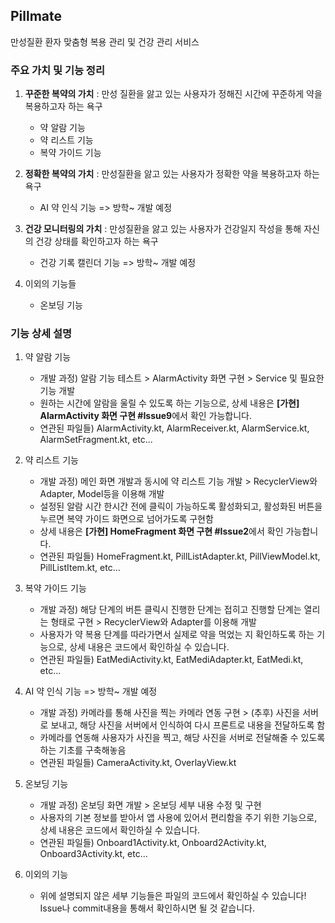 ## Pillmate
만성질환 환자 맞춤형 복용 관리 및 건강 관리 서비스 

### 주요 가치 및 기능 정리
1. **꾸준한 복약의 가치** : 만성 질환을 앓고 있는 사용자가 정해진 시간에 꾸준하게 약을 복용하고자 하는 욕구
    - 약 알람 기능 
    - 약 리스트 기능
    - 복약 가이드 기능

2. **정확한 복약의 가치** : 만성질환을 앓고 있는 사용자가 정확한 약을 복용하고자 하는 욕구
    - AI 약 인식 기능 => 방학~ 개발 예정

3. **건강 모니터링의 가치** : 만성질환을 앓고 있는 사용자가 건강일지 작성을 통해 자신의 건강 상태를 확인하고자 하는 욕구
    - 건강 기록 캘린더 기능 => 방학~ 개발 예정

4. 이외의 기능들
   - 온보딩 기능

### 기능 상세 설명 
1. 약 알람 기능
    - 개발 과정) 알람 기능 테스트 > AlarmActivity 화면 구현 > Service 및 필요한 기능 개발
    - 원하는 시간에 알람을 울릴 수 있도록 하는 기능으로, 상세 내용은 **[가현] AlarmActivity 화면 구현 #Issue9**에서 확인 가능합니다.
    - 연관된 파일들) AlarmActivity.kt, AlarmReceiver.kt, AlarmService.kt, AlarmSetFragment.kt, etc...

2. 약 리스트 기능
    - 개발 과정) 메인 화면 개발과 동시에 약 리스트 기능 개발 > RecyclerView와 Adapter, Model등을 이용해 개발
    - 설정된 알람 시간 한시간 전에 클릭이 가능하도록 활성화되고, 활성화된 버튼을 누르면 복약 가이드 화면으로 넘어가도록 구현함
    - 상세 내용은  **[가현] HomeFragment 화면 구현 #Issue2**에서 확인 가능합니다.
    - 연관된 파일들) HomeFragment.kt, PillListAdapter.kt, PillViewModel.kt, PillListItem.kt, etc...

3. 복약 가이드 기능
    - 개발 과정) 해당 단계의 버튼 클릭시 진행한 단계는 접히고 진행할 단계는 열리는 형태로 구현 >  RecyclerView와 Adapter를 이용해 개발
    - 사용자가 약 복용 단계를 따라가면서 실제로 약을 먹었는 지 확인하도록 하는 기능으로, 상세 내용은 코드에서 확인하실 수 있습니다.
    - 연관된 파일들) EatMediActivity.kt, EatMediAdapter.kt, EatMedi.kt, etc...
  
4. AI 약 인식 기능 => 방학~ 개발 예정
   - 개발 과정) 카메라를 통해 사진을 찍는 카메라 연동 구현 > (추후) 사진을 서버로 보내고, 해당 사진을 서버에서 인식하여 다시 프론트로 내용을 전달하도록 함
   - 카메라를 연동해 사용자가 사진을 찍고, 해당 사진을 서버로 전달해줄 수 있도록 하는 기초를 구축해놓음
   - 연관된 파일들) CameraActivity.kt, OverlayView.kt

5. 온보딩 기능
   - 개발 과정) 온보딩 화면 개발 > 온보딩 세부 내용 수정 및 구현
   - 사용자의 기본 정보를 받아서 앱 사용에 있어서 편리함을 주기 위한 기능으로, 상세 내용은 코드에서 확인하실 수 있습니다.
   - 연관된 파일들) Onboard1Activity.kt, Onboard2Activity.kt, Onboard3Activity.kt, etc...

6. 이외의 기능
   - 위에 설명되지 않은 세부 기능들은 파일의 코드에서 확인하실 수 있습니다! Issue나 commit내용을 통해서 확인하시면 될 것 같습니다.
